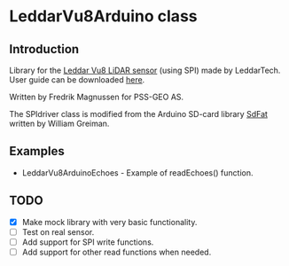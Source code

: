 # LeddarVu8Arduino class

## Introduction
Library for the [Leddar Vu8 LiDAR sensor](https://leddartech.com/modules/leddarvu/) (using SPI) made by LeddarTech. User guide can be downloaded [here](https://support.leddartech.com/file.php/181AGYWYHCZQY18023063C4C6/LeddarVu-and-Configurator-User-Guide.pdf).

Written by Fredrik Magnussen for PSS-GEO AS.

The SPIdriver class is modified from the Arduino SD-card library [SdFat](https://github.com/greiman/SdFat) written by William Greiman.

## Examples
* LeddarVu8ArduinoEchoes - Example of readEchoes() function.

## TODO
- [x] Make mock library with very basic functionality.
- [ ] Test on real sensor.
- [ ] Add support for SPI write functions.
- [ ] Add support for other read functions when needed.
